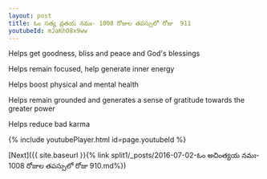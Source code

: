 ```yaml
---
layout: post
title: ఓం సత్య వ్రతయ నమః- 1008 రోజుల తపస్సులో రోజు  911
youtubeId: mJaKhO8x9ww
---
```

 
 
Helps get goodness, bliss and peace and God's blessings
 
Helps remain focused, help generate inner energy 
 
Helps boost physical and mental health 
 
Helps remain grounded and generates a sense of gratitude towards the greater power 
 
Helps reduce bad karma
 
 
 
 


{% include youtubePlayer.html id=page.youtubeId %}
 
[Next]({{ site.baseurl }}{% link  split1/_posts/2016-07-02-ఓం అచింత్యయ నమః- 1008 రోజుల తపస్సులో రోజు  910.md%})
 
